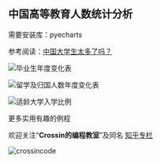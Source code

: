 ## 中国高等教育人数统计分析

需要安装库：pyecharts

参考阅读：[中国大学生太多了吗？](https://mp.weixin.qq.com/s/G8uwtToV5jUBDV1raF51EQ)

![毕业生年度变化表](/Users/crossin/Projects/Wechat/snippet/edu/毕业生年度变化表.png)

![留学及归国人数年度变化表](/Users/crossin/Projects/Wechat/snippet/edu/留学及归国人数年度变化表.png)

![适龄大学入学比例](/Users/crossin/Projects/Wechat/snippet/edu/适龄大学入学比例.png)



更多实用有趣的例程

欢迎关注“**Crossin的编程教室**”及同名 [知乎专栏](https://zhuanlan.zhihu.com/crossin)

![crossincode](../crossin-logo.png)
